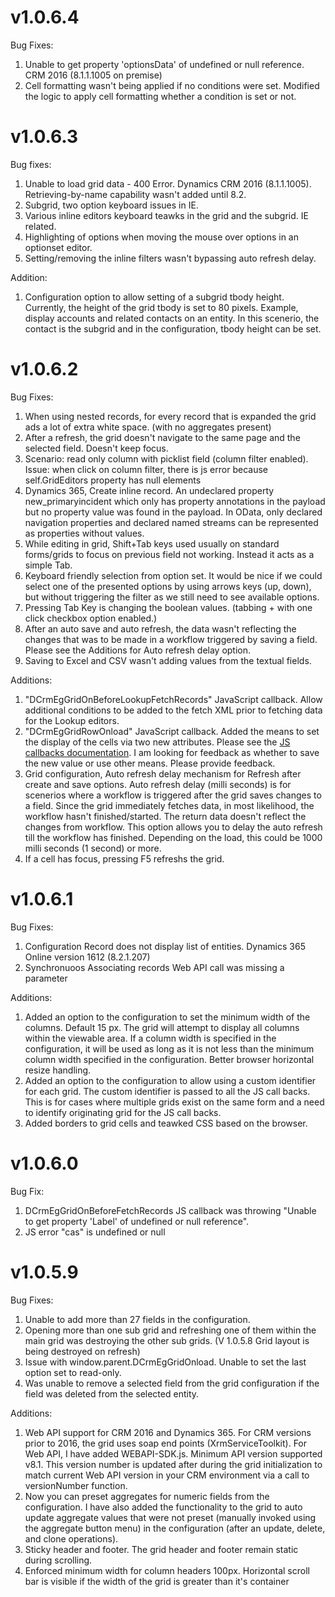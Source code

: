 v1.0.6.4
========

Bug Fixes:
1. Unable to get property 'optionsData' of undefined or null reference. CRM 2016 (8.1.1.1005 on premise)
2. Cell formatting wasn't being applied if no conditions were set. Modified the logic to apply cell formatting whether a condition is set or not.

v1.0.6.3
========

Bug fixes:
1. Unable to load grid data - 400 Error. Dynamics CRM 2016 (8.1.1.1005). Retrieving-by-name capability wasn't added until 8.2.
2. Subgrid, two option keyboard issues in IE.
3. Various inline editors keyboard teawks in the grid and the subgrid. IE related.
4. Highlighting of options when moving the mouse over options in an optionset editor.
5. Setting/removing the inline filters wasn't bypassing auto refresh delay.

Addition:
1. Configuration option to allow setting of a subgrid tbody height. Currently, the height of the grid tbody is set to 80 pixels. Example, display accounts and related contacts on an entity. In this scenerio, the contact is the subgrid and in the configuration, tbody height can be set.

v1.0.6.2
========

Bug Fixes:
1. When using nested records, for every record that is expanded the grid ads a lot of extra white space. (with no aggregates present)
2. After a refresh, the grid doesn't navigate to the same page and the selected field. Doesn't keep focus.
3. Scenario: read only column with picklist field (column filter enabled). Issue: when click on column filter, there is js error because self.GridEditors property has null elements
4. Dynamics 365, Create inline record. An undeclared property new_primaryincident which only has property annotations in the payload but no property value was found in the payload. In OData, only declared navigation properties and declared named streams can be represented as properties without values.
5. While editing in grid, Shift+Tab keys used usually on standard forms/grids to focus on previous field not working. Instead it acts as a simple Tab.
6. Keyboard friendly selection from option set. It would be nice if we could select one of the presented options by using arrows keys (up, down), but without triggering the filter as we still need to see available options.
7. Pressing Tab Key is changing the boolean values. (tabbing + with one click checkbox option enabled.)
8. After an auto save and auto refresh, the data wasn't reflecting the changes that was to be made in a workflow triggered by saving a field. Please see the Additions for Auto refresh delay option.
9. Saving to Excel and CSV wasn't adding values from the textual fields.

Additions:
1. "DCrmEgGridOnBeforeLookupFetchRecords" JavaScript callback. Allow additional conditions to be added to the fetch XML prior to fetching data for the Lookup editors.
2. "DCrmEgGridRowOnload" JavaScript callback. Added the means to set the display of the cells via two new attributes. Please see the [JS callbacks documentation](https://github.com/mehrgithub/dcrmeg/blob/master/docs/JavaScript%20Callbacks.md). I am looking for feedback as whether to save the new value or use other means. Please provide feedback.
3. Grid configuration, Auto refresh delay mechanism for Refresh after create and save options. Auto refresh delay (milli seconds) is for scenerios where a workflow is triggered after the grid saves changes to a field. Since the grid immediately fetches data, in most likelihood, the workflow hasn't finished/started. The return data doesn't reflect the changes from workflow. This option allows you to delay the auto refresh till the workflow has finished. Depending on the load, this could be 1000 milli seconds (1 second) or more.
4. If a cell has focus, pressing F5 refreshs the grid.


v1.0.6.1
========

Bug Fixes:
1. Configuration Record does not display list of entities. Dynamics 365 Online version 1612 (8.2.1.207)
2. Synchronuoos Associating records Web API call was missing a parameter

Additions:
1. Added an option to the configuration to set the minimum width of the columns. Default 15 px. The grid will attempt to display all columns within the viewable area. If a column width is specified in the configuration, it will be used as long as it is not less than the minimum column width specified in the configuration. Better browser horizontal resize handling.
2. Added an option to the configuration to allow using a custom identifier for each grid. The custom identifier is passed to all the JS call backs. This is for cases where multiple grids exist on the same form and a need to identify originating grid for the JS call backs.
3. Added borders to grid cells and teawked CSS based on the browser.

v1.0.6.0
========

Bug Fix:

1. DCrmEgGridOnBeforeFetchRecords JS callback was throwing "Unable to get property 'Label' of undefined or null reference".
2. JS error "cas" is undefined or null

v1.0.5.9
========

Bug Fixes:
1. Unable to add more than 27 fields in the configuration.
2. Opening more than one sub grid and refreshing one of them within the main grid was destroying the other sub grids. (V 1.0.5.8 Grid layout is being destroyed on refresh)
3. Issue with window.parent.DCrmEgGridOnload. Unable to set the last option set to read-only.
4. Was unable to remove a selected field from the grid configuration if the field was deleted from the selected entity.

Additions:
1. Web API support for CRM 2016 and Dynamics 365. For CRM versions prior to 2016, the grid uses soap end points (XrmServiceToolkit). For Web API, I have added WEBAPI-SDK.js. Minimum API version supported v8.1. This version number is updated after during the grid initialization to match current Web API version in your CRM environment via a call to versionNumber function.
2. Now you can preset aggregates for numeric fields from the configuration. I have also added the functionality to the grid to auto update aggregate values that were not preset (manually invoked using the aggregate button menu) in the configuration (after an update, delete, and clone operations).
3. Sticky header and footer. The grid header and footer remain static during scrolling.
4. Enforced minimum width for column headers 100px. Horizontal scroll bar is visible if the width of the grid is greater than it's container
